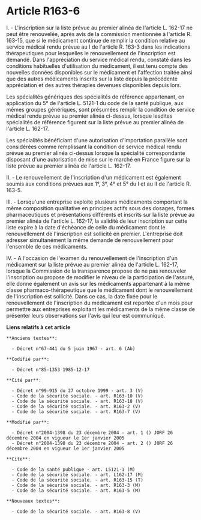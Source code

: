 # Article R163-6

I. - L'inscription sur la liste prévue au premier alinéa de l'article L. 162-17 ne peut être renouvelée, après avis de la
commission mentionnée à l'article R. 163-15, que si le médicament continue de remplir la condition relative au service
médical rendu prévue au I de l'article R. 163-3 dans les indications thérapeutiques pour lesquelles le renouvellement de
l'inscription est demandé. Dans l'appréciation du service médical rendu, constaté dans les conditions habituelles
d'utilisation du médicament, il est tenu compte des nouvelles données disponibles sur le médicament et l'affection traitée
ainsi que des autres médicaments inscrits sur la liste depuis la précédente appréciation et des autres thérapies devenues
disponibles depuis lors.

Les spécialités génériques des spécialités de référence appartenant, en application du 5° de l'article L. 5121-1 du code de
la santé publique, aux mêmes groupes génériques, sont présumées remplir la condition de service médical rendu prévue au
premier alinéa ci-dessus, lorsque lesdites spécialités de référence figurent sur la liste prévue au premier alinéa de
l'article L. 162-17.

Les spécialités bénéficiant d'une autorisation d'importation parallèle sont considérées comme remplissant la condition de
service médical rendu prévue au premier alinéa ci-dessus lorsque la spécialité correspondante disposant d'une autorisation de
mise sur le marché en France figure sur la liste prévue au premier alinéa de l'article L. 162-17.

II. - Le renouvellement de l'inscription d'un médicament est également soumis aux conditions prévues aux 1°, 3°, 4° et 5° du
I et au II de l'article R. 163-5.

III. - Lorsqu'une entreprise exploite plusieurs médicaments comportant la même composition qualitative en principes actifs
sous des dosages, formes pharmaceutiques et présentations différents et inscrits sur la liste prévue au premier alinéa de
l'article L. 162-17, la validité de leur inscription sur cette liste expire à la date d'échéance de celle du médicament dont
le renouvellement de l'inscription est sollicité en premier. L'entreprise doit adresser simultanément la même demande de
renouvellement pour l'ensemble de ces médicaments.

IV. - A l'occasion de l'examen du renouvellement de l'inscription d'un médicament sur la liste prévue au premier alinéa de
l'article L. 162-17, lorsque la Commission de la transparence propose de ne pas renouveler l'inscription ou propose de
modifier le niveau de la participation de l'assuré, elle donne également un avis sur les médicaments appartenant à la même
classe pharmaco-thérapeutique que le médicament dont le renouvellement de l'inscription est sollicité. Dans ce cas, la date
fixée pour le renouvellement de l'inscription du médicament est reportée d'un mois pour permettre aux entreprises exploitant
les médicaments de la même classe de présenter leurs observations sur l'avis qui leur est communiqué.

**Liens relatifs à cet article**

	**Anciens textes**:

	  - Décret n°67-441 du 5 juin 1967 - art. 6 (Ab)

	**Codifié par**:

	  - Décret n°85-1353 1985-12-17

	**Cité par**:

	  - Décret n°99-915 du 27 octobre 1999 - art. 3 (V)
	  - Code de la sécurité sociale. - art. R163-10 (V)
	  - Code de la sécurité sociale. - art. R163-18 (V)
	  - Code de la sécurité sociale. - art. R163-2 (V)
	  - Code de la sécurité sociale. - art. R163-7 (V)

	**Modifié par**:

	  - Décret n°2004-1398 du 23 décembre 2004 - art. 1 () JORF 26 décembre 2004 en vigueur le 1er janvier 2005
	  - Décret n°2004-1398 du 23 décembre 2004 - art. 2 () JORF 26 décembre 2004 en vigueur le 1er janvier 2005

	**Cite**:

	  - Code de la santé publique - art. L5121-1 (M)
	  - Code de la sécurité sociale. - art. L162-17 (M)
	  - Code de la sécurité sociale. - art. R163-15 (T)
	  - Code de la sécurité sociale. - art. R163-3 (M)
	  - Code de la sécurité sociale. - art. R163-5 (M)

	**Nouveaux textes**:

	  - Code de la sécurité sociale. - art. R163-8 (V)
